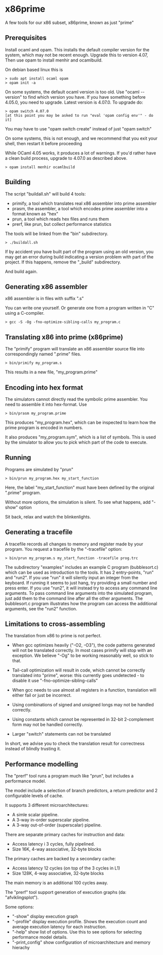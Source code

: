 # x86prime

A few tools for our x86 subset, x86prime, known as just "prime"

## Prerequisites

Install ocaml and opam. This installs the default compiler version for the system,
which may not be recent enough. Upgrade this to version 4.07, Then use opam to
install menhir and ocamlbuild.

On debian based linux this is
~~~
> sudo apt install ocaml opam
> opam init -a
~~~
On some systems, the default ocaml version is too old. Use "ocaml --version"
to find which version you have. If you have something before 4.05.0, you need
to upgrade. Latest version is 4.07.0. To upgrade do:
~~~
> opam switch 4.07.0
[at this point you may be asked to run "eval 'opam config env'" - do it]
~~~
You may have to use "opam switch create" instead of just "opam switch"

On some systems, this is not enough, and we recommend that you exit your shell,
then restart it before proceeding

While OCaml 4.05 works, it produces a lot of warnings. If you'd rather have
a clean build process, upgrade to 4.07.0 as described above.
~~~
> opam install menhir ocamlbuild
~~~

## Building

The script "buildall.sh" will build 4 tools:

 * primify, a tool which translates real x86 assembler into prime assembler
 * prasm, the assembler, a tool which encodes prime assembler into a format known as "hex"
 * prun, a tool which reads hex files and runs them
 * prerf, like prun, but collect performance statistics

The tools will be linked from the "bin" subdirectory.

~~~
> ./buildall.sh
~~~

If by accident you have built part of the program using an old version, you
may get an error during build indicating a version problem with part of the
project. If this happens, remove the "_build" subdirectory.

And build again.

## Generating x86 assembler

x86 assembler is in files with suffix ".s"

You can write one yourself. Or generate one from a program written in "C"
using a C-compiler.

~~~
> gcc -S -Og -fno-optimize-sibling-calls my_program.c
~~~

## Translating x86 into prime (x86prime)

The "primify" program will translate an x86 assembler source file into
correspondingly named ".prime" files.

~~~
> bin/primify my_program.s
~~~

This results in a new file, "my_program.prime"

## Encoding into hex format

The simulators cannot directly read the symbolic prime assembler. You need to
assemble it into hex-format. Use

~~~
> bin/prasm my_program.prime
~~~

This produces "my_program.hex", which can be inspected to learn how the prime
program is encoded in numbers.

It also produces "my_program.sym", which is a list of symbols. This is used by
the simulator to allow you to pick which part of the code to execute.

## Running

Programs are simulated by "prun"

~~~
> bin/prun my_program.hex my_start_function
~~~

Here, the label "my_start_function" must have been defined by the original ".prime"
program.

Without more options, the simulation is silent. To see what happens, add "-show" option

Sit back, relax and watch the blinkenlights.

## Generating a tracefile

A tracefile records all changes to memory and register made by your program.
You request a tracefile by the "-tracefile" option:

~~~
> bin/prun my_program.s my_start_function -tracefile prog.trc
~~~

The subdirectory "examples" includes an example C program (bubblesort.c)
which can be used as introduction to the tools. It has 2 entry-points, "run"
and "run2". If you use "run" it will silently input an integer from the keyboard.
If running it seems to just hang, try providing a small number and press enter.
If you use "run2", it will instead try to access any command line arguments.
To pass command line arguments into the simulated program, just add them to 
the command line after all the other arguments. The bubblesort.c program
illustrates how the program can access the additional arguments, see the "run2"
function.

## Limitations to cross-assembling

The translation from x86 to prime is not perfect.

 * When gcc optimizes heavily ("-O2, -O3"), the code patterns generated will not
   be translated correctly. In most cases primify will stop with an exception. 
   We believe "-Og" to be working reasonably well, so stick to that.

 * Tail-call optimization will result in code, which cannot be correctly translated
   into "prime", worse: this currently goes undetected - to disable it use "-fno-optimize-sibling-calls"

 * When gcc needs to use almost all registers in a function, translation will either fail
   or just be incorrect.

 * Using combinations of signed and unsigned longs may not be handled correctly.

 * Using constants which cannot be represented in 32-bit 2-complement form
   may not be handled correctly.

 * Larger "switch" statements can not be translated

In short, we advise you to check the translation result for correctness instead
of blindly trusting it.

## Performance modelling

The "prerf" tool runs a program much like "prun", but includes a performance model.

The model include a selection of branch predictors, a return predictor and 2 configurable
levels of cache.

It supports 3 different microarchitectures:

 * A simle scalar pipeline.
 * A 3-way in-order superscalar pipeline.
 * A 3-way out-of-order (superscalar) pipeline.

There are separate primary caches for instruction and data:

 * Access latency i 3 cycles, fully pipelined.
 * Size 16K, 4-way associative, 32-byte blocks

The primary caches are backed by a secondary cache:

 * Access latency 12 cycles (on top of the 3 cycles in L1)
 * Size 128K, 4-way associative, 32-byte blocks

The main memory is an additional 100 cycles away.

The "prerf" tool support generation of execution graphs (da: "afviklingsplot").

Some options:

 * "-show" display execution graph
 * "-profile" display execution profile. Shows the execution count and average
   execution latency for each instruction.
 * "-help" show list of options. Use this to see options for selecting
   performance model details.
 * "-print_config" show configuration of microarchitecture and memory hierachy
